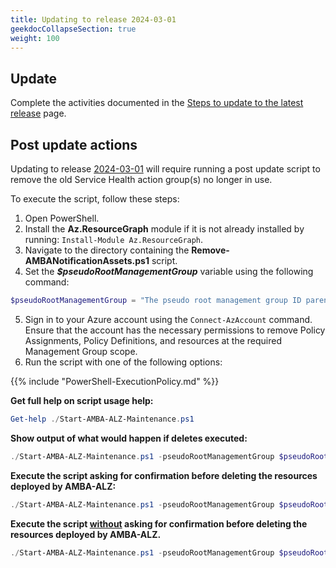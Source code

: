```yaml
---
title: Updating to release 2024-03-01
geekdocCollapseSection: true
weight: 100
---
```


## Update

Complete the activities documented in the [Steps to update to the latest release](.._index#steps-to-update-to-the-latest-release) page.

## Post update actions

Updating to release [2024-03-01](../../Whats-New#2024-03-01) will require running a post update script to remove the old Service Health action group(s) no longer in use.

To execute the script, follow these steps:

1. Open PowerShell.
2. Install the **Az.ResourceGraph** module if it is not already installed by running: `Install-Module Az.ResourceGraph`.
3. Navigate to the directory containing the **Remove-AMBANotificationAssets.ps1** script.
4. Set the ***$pseudoRootManagementGroup*** variable using the following command:

  ```powershell
  $pseudoRootManagementGroup = "The pseudo root management group ID parenting the identity, management and connectivity management groups"
  ```

5. Sign in to your Azure account using the `Connect-AzAccount` command. Ensure that the account has the necessary permissions to remove Policy Assignments, Policy Definitions, and resources at the required Management Group scope.
6. Run the script with one of the following options:

  {{% include "PowerShell-ExecutionPolicy.md" %}}

**Get full help on script usage help:**

   ```powershell
   Get-help ./Start-AMBA-ALZ-Maintenance.ps1
   ```

   **Show output of what would happen if deletes executed:**

   ```powershell
   ./Start-AMBA-ALZ-Maintenance.ps1 -pseudoRootManagementGroup $pseudoRootManagementGroup -cleanItems NotificationAssets -WhatIf
   ```

   **Execute the script asking for confirmation before deleting the resources deployed by AMBA-ALZ:**

   ```powershell
   ./Start-AMBA-ALZ-Maintenance.ps1 -pseudoRootManagementGroup $pseudoRootManagementGroup -cleanItems NotificationAssets
   ```

   **Execute the script <ins>without</ins> asking for confirmation before deleting the resources deployed by AMBA-ALZ.**

   ```powershell
   ./Start-AMBA-ALZ-Maintenance.ps1 -pseudoRootManagementGroup $pseudoRootManagementGroup -cleanItems NotificationAssets -Confirm:$false
   ```
